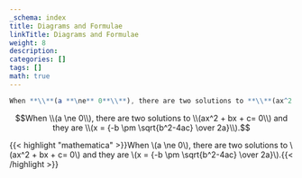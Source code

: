 ```yaml
---
_schema: index
title: Diagrams and Formulae
linkTitle: Diagrams and Formulae
weight: 8
description:
categories: []
tags: []
math: true
---
```

```mathematica
When **\\**(a **\ne** 0**\\**), there are two solutions to **\\**(ax^2 + bx + c= 0**\\**) and they are **\\**(x = {-b **\pm** **\sqrt**{b^2-4ac} **\over** 2a}**\\**).
```

```math
When \\(a \ne 0\\), there are two solutions to \\(ax^2 + bx + c= 0\\) and they are \\(x = {-b \pm \sqrt{b^2-4ac} \over 2a}\\).
```
{{< highlight "mathematica" >}}When \\(a \ne 0\\), there are two solutions to \\(ax^2 + bx + c= 0\\) and they are \\(x = {-b \pm \sqrt{b^2-4ac} \over 2a}\\).{{< /highlight >}}